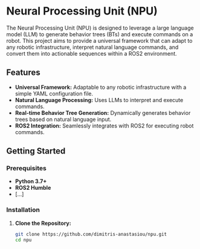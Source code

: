 # Neural Processing Unit (NPU)

The Neural Processing Unit (NPU) is designed to leverage a large language model (LLM) to generate behavior trees (BTs) and execute commands on a robot. This project aims to provide a universal framework that can adapt to any robotic infrastructure, interpret natural language commands, and convert them into actionable sequences within a ROS2 environment.

## Features

- **Universal Framework:** Adaptable to any robotic infrastructure with a simple YAML configuration file.
- **Natural Language Processing:** Uses LLMs to interpret and execute commands.
- **Real-time Behavior Tree Generation:** Dynamically generates behavior trees based on natural language input.
- **ROS2 Integration:** Seamlessly integrates with ROS2 for executing robot commands.

## Getting Started

### Prerequisites

- **Python 3.7+**
- **ROS2 Humble**
- [...]

### Installation

1. **Clone the Repository:**
   ```bash
   git clone https://github.com/dimitris-anastasiou/npu.git
   cd npu
